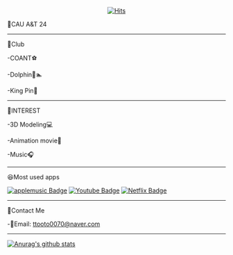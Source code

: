 <div align=center>
	
 [![Hits](https://hits.seeyoufarm.com/api/count/incr/badge.svg?url=https%3A%2F%2Fgithub.com%2Fyappi1021%2Fyappi1021%2Fblob%2Fmain%2FREADME.md&count_bg=%239CDFF9&title_bg=%23C981E9&icon=&icon_color=%23000000&title=hits&edge_flat=true)](https://hits.seeyoufarm.com)
	
  </div>
🏫CAU A&T 24

________________________________________________________________________________________________________________________________________________________________________________________________________
🚶Club

-COANT⚽

-Dolphin🐬🏊

-King Pin🎳
________________________________________________________________________________________________________________________________________________________________________________________________________
🤔INTEREST

-3D Modeling💻

-Animation movie🎥

-Music🎧
________________________________________________________________________________________________________________________________________________________________________________________________________
😆Most used apps


[![applemusic Badge](https://img.shields.io/badge/applemusic-FA243C?style=flat-square&logo=applemusic&logoColor=red&link=https://www.applemusic.com)](https://www.applemusic.com)
[![Youtube Badge](https://img.shields.io/badge/Youtube-ff0000?style=flat-square&logo=youtube&link=https://www.youtube.com)](https://www.youtube.com)
[![Netflix Badge](https://img.shields.io/badge/Netflix-E50914?style=flat-square&logo=Netflix&link=https://www.Netflix.com)](https://www.Netflix.com)


_______________________________________________________________________________________________________________________________________________________________________________________________________
💌Contact Me


-📧Email: ttooto0070@naver.com

______________________________________________________________________________________________________________________________________________________________________________________________________
 [![Anurag's github stats](https://github-readme-stats.vercel.app/api?username=ㅛ메ㅔㅑ1021)](https://github.com/anuraghazra/github-readme-stats)
